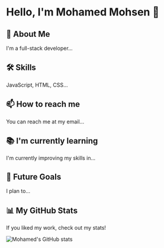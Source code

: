 # Hello, I'm Mohamed Mohsen 👋

## 🚀 About Me
I'm a full-stack developer...

## 🛠 Skills
JavaScript, HTML, CSS...

## 📫 How to reach me
You can reach me at my email...

## 📚 I'm currently learning
I'm currently improving my skills in...

## 🎯 Future Goals
I plan to...

## 📊 My GitHub Stats
If you liked my work, check out my stats!

![Mohamed's GitHub stats](https://github-readme-stats.vercel.app/api?username=mohamd-mo7sen&show_icons=true&theme=radical)
